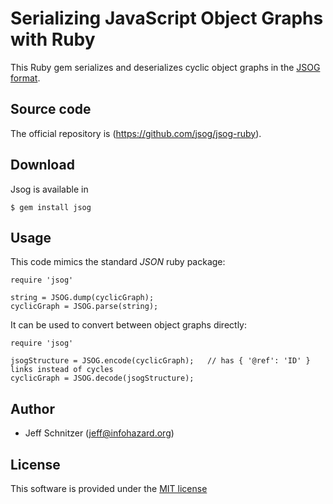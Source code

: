 # Serializing JavaScript Object Graphs with Ruby

This Ruby gem serializes and deserializes cyclic object graphs in the [JSOG format](https://github.com/jsog/jsog).

## Source code

The official repository is (https://github.com/jsog/jsog-ruby).

## Download

Jsog is available in <??>

    $ gem install jsog

## Usage

This code mimics the standard *JSON* ruby package:

    require 'jsog'

	string = JSOG.dump(cyclicGraph);
	cyclicGraph = JSOG.parse(string);

It can be used to convert between object graphs directly:

    require 'jsog'

	jsogStructure = JSOG.encode(cyclicGraph);	// has { '@ref': 'ID' } links instead of cycles
	cyclicGraph = JSOG.decode(jsogStructure);

## Author

* Jeff Schnitzer (jeff@infohazard.org)

## License

This software is provided under the [MIT license](http://opensource.org/licenses/MIT)
